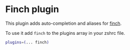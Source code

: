# Finch plugin

This plugin adds auto-completion and aliases for [finch](https://runfinch.com/).

To use it add `finch` to the plugins array in your zshrc file.

```zsh
plugins=(... finch)
```
